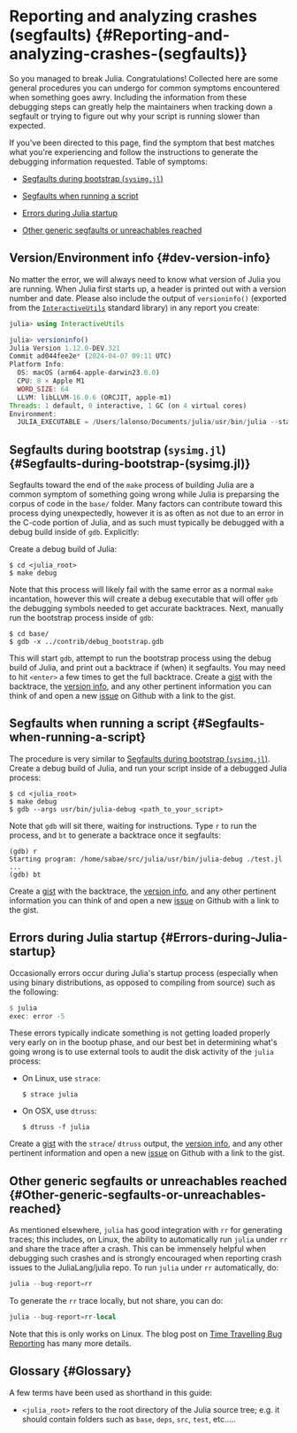 
# Reporting and analyzing crashes (segfaults) {#Reporting-and-analyzing-crashes-(segfaults)}

So you managed to break Julia.  Congratulations!  Collected here are some general procedures you can undergo for common symptoms encountered when something goes awry.  Including the information from these debugging steps can greatly help the maintainers when tracking down a segfault or trying to figure out why your script is running slower than expected.

If you&#39;ve been directed to this page, find the symptom that best matches what you&#39;re experiencing and follow the instructions to generate the debugging information requested.  Table of symptoms:
- [Segfaults during bootstrap (`sysimg.jl`)](/devdocs/backtraces#Segfaults-during-bootstrap-(sysimg.jl))
  
- [Segfaults when running a script](/devdocs/backtraces#Segfaults-when-running-a-script)
  
- [Errors during Julia startup](/devdocs/backtraces#Errors-during-Julia-startup)
  
- [Other generic segfaults or unreachables reached](/devdocs/backtraces#Other-generic-segfaults-or-unreachables-reached)
  

## Version/Environment info {#dev-version-info}

No matter the error, we will always need to know what version of Julia you are running. When Julia first starts up, a header is printed out with a version number and date. Please also include the output of `versioninfo()` (exported from the [`InteractiveUtils`](/stdlib/InteractiveUtils#InteractiveUtils.versioninfo) standard library) in any report you create:

```julia
julia> using InteractiveUtils

julia> versioninfo()
Julia Version 1.12.0-DEV.321
Commit ad044fee2e* (2024-04-07 09:11 UTC)
Platform Info:
  OS: macOS (arm64-apple-darwin23.0.0)
  CPU: 8 × Apple M1
  WORD_SIZE: 64
  LLVM: libLLVM-16.0.6 (ORCJIT, apple-m1)
Threads: 1 default, 0 interactive, 1 GC (on 4 virtual cores)
Environment:
  JULIA_EXECUTABLE = /Users/lalonso/Documents/julia/usr/bin/julia --startup-file=no
```


## Segfaults during bootstrap (`sysimg.jl`) {#Segfaults-during-bootstrap-(sysimg.jl)}

Segfaults toward the end of the `make` process of building Julia are a common symptom of something going wrong while Julia is preparsing the corpus of code in the `base/` folder.  Many factors can contribute toward this process dying unexpectedly, however it is as often as not due to an error in the C-code portion of Julia, and as such must typically be debugged with a debug build inside of `gdb`.  Explicitly:

Create a debug build of Julia:

```
$ cd <julia_root>
$ make debug
```


Note that this process will likely fail with the same error as a normal `make` incantation, however this will create a debug executable that will offer `gdb` the debugging symbols needed to get accurate backtraces.  Next, manually run the bootstrap process inside of `gdb`:

```
$ cd base/
$ gdb -x ../contrib/debug_bootstrap.gdb
```


This will start `gdb`, attempt to run the bootstrap process using the debug build of Julia, and print out a backtrace if (when) it segfaults.  You may need to hit `<enter>` a few times to get the full backtrace.  Create a [gist](https://gist.github.com) with the backtrace, the [version info](/devdocs/backtraces#dev-version-info), and any other pertinent information you can think of and open a new [issue](https://github.com/JuliaLang/julia/issues?q=is%3Aopen) on Github with a link to the gist.

## Segfaults when running a script {#Segfaults-when-running-a-script}

The procedure is very similar to [Segfaults during bootstrap (`sysimg.jl`)](/devdocs/backtraces#Segfaults-during-bootstrap-(sysimg.jl)).  Create a debug build of Julia, and run your script inside of a debugged Julia process:

```
$ cd <julia_root>
$ make debug
$ gdb --args usr/bin/julia-debug <path_to_your_script>
```


Note that `gdb` will sit there, waiting for instructions.  Type `r` to run the process, and `bt` to generate a backtrace once it segfaults:

```
(gdb) r
Starting program: /home/sabae/src/julia/usr/bin/julia-debug ./test.jl
...
(gdb) bt
```


Create a [gist](https://gist.github.com) with the backtrace, the [version info](/devdocs/backtraces#dev-version-info), and any other pertinent information you can think of and open a new [issue](https://github.com/JuliaLang/julia/issues?q=is%3Aopen) on Github with a link to the gist.

## Errors during Julia startup {#Errors-during-Julia-startup}

Occasionally errors occur during Julia&#39;s startup process (especially when using binary distributions, as opposed to compiling from source) such as the following:

```julia
$ julia
exec: error -5
```


These errors typically indicate something is not getting loaded properly very early on in the bootup phase, and our best bet in determining what&#39;s going wrong is to use external tools to audit the disk activity of the `julia` process:
- On Linux, use `strace`:
  
  ```
  $ strace julia
  ```
  
  
- On OSX, use `dtruss`:
  
  ```
  $ dtruss -f julia
  ```
  
  

Create a [gist](https://gist.github.com) with the `strace`/ `dtruss` output, the [version info](/devdocs/backtraces#dev-version-info), and any other pertinent information and open a new [issue](https://github.com/JuliaLang/julia/issues?q=is%3Aopen) on Github with a link to the gist.

## Other generic segfaults or unreachables reached {#Other-generic-segfaults-or-unreachables-reached}

As mentioned elsewhere, `julia` has good integration with `rr` for generating traces; this includes, on Linux, the ability to automatically run `julia` under `rr` and share the trace after a crash. This can be immensely helpful when debugging such crashes and is strongly encouraged when reporting crash issues to the JuliaLang/julia repo. To run `julia` under `rr` automatically, do:

```julia
julia --bug-report=rr
```


To generate the `rr` trace locally, but not share, you can do:

```julia
julia --bug-report=rr-local
```


Note that this is only works on Linux. The blog post on [Time Travelling Bug Reporting](https://julialang.org/blog/2020/05/rr/) has many more details.

## Glossary {#Glossary}

A few terms have been used as shorthand in this guide:
- `<julia_root>` refers to the root directory of the Julia source tree; e.g. it should contain folders such as `base`, `deps`, `src`, `test`, etc.....
  
